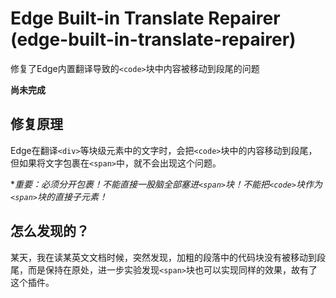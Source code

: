 # Edge Built-in Translate Repairer (edge-built-in-translate-repairer)

修复了Edge内置翻译导致的`<code>`块中内容被移动到段尾的问题

**尚未完成**

## 修复原理

Edge在翻译`<div>`等块级元素中的文字时，会把`<code>`块中的内容移动到段尾，但如果将文字包裹在`<span>`中，就不会出现这个问题。

**重要：必须分开包裹！不能直接一股脑全部塞进`<span>`块！不能把`<code>`块作为`<span>`块的直接子元素！*

## 怎么发现的？

某天，我在读某英文文档时候，突然发现，加粗的段落中的代码块没有被移动到段尾，而是保持在原处，进一步实验发现`<span>`块也可以实现同样的效果，故有了这个插件。
